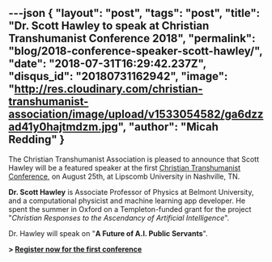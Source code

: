---json
{
	"layout": "post",
	"tags": "post",
    "title": "Dr. Scott Hawley to speak at Christian Transhumanist Conference 2018",
    "permalink": "blog/2018-conference-speaker-scott-hawley/",
    "date": "2018-07-31T16:29:42.237Z",
    "disqus_id": "20180731162942",
    "image":  "http://res.cloudinary.com/christian-transhumanist-association/image/upload/v1533054582/ga6dzzad41y0hajtmdzm.jpg",
    "author": "Micah Redding"
}
---
The Christian Transhumanist Association is pleased to announce that Scott Hawley will be a featured speaker at the first [Christian Transhumanist Conference](https://www.christiantranshumanism.org/conference-tickets), on August 25th, at Lipscomb University in Nashville, TN.

**Dr. Scott Hawley** is Associate Professor of Physics at Belmont University, and a computational physicist and machine learning app developer. He spent the summer in Oxford on a Templeton-funded grant for the project "*Christian Responses to the Ascendancy of Artificial Intelligence*".

Dr. Hawley will speak on "**A Future of A.I. Public Servants**".

**> [Register now for the first conference](https://www.christiantranshumanism.org/conference-tickets)**

